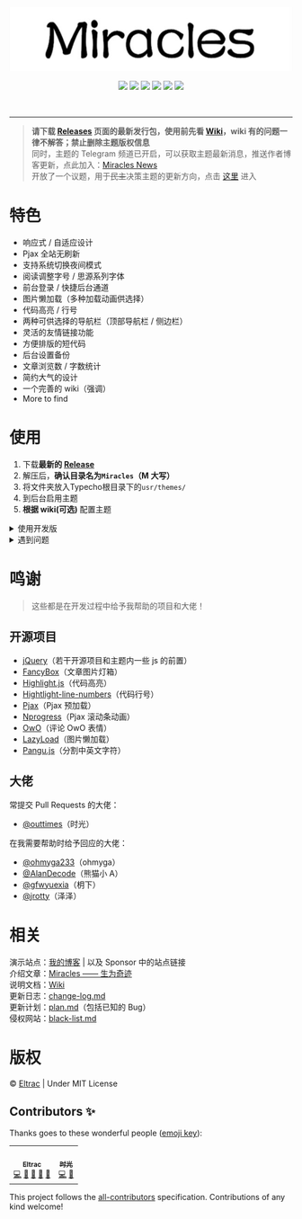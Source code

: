 <p align="center">
  <img src="banner.jpg">
</p>
<p align="center">
  <img src="https://img.shields.io/badge/build-passing-brightgreen.svg?style=flat-square">
  <img src="https://img.shields.io/badge/made%20with-%E2%9D%A4-ff69b4.svg?style=flat-square">
  <img src="https://img.shields.io/badge/license-MIT-blue.svg?style=flat-square">
  <img src="https://img.shields.io/badge/for-Typecho-blueviolet.svg?style=flat-square">
  <img src="https://img.shields.io/badge/version-1.3.2-red.svg?style=flat-square">
  <!-- ALL-CONTRIBUTORS-BADGE:START - Do not remove or modify this section -->
  <img src="https://img.shields.io/badge/all_contributors-2-orange.svg?style=flat-square">
  <!-- ALL-CONTRIBUTORS-BADGE:END -->
</p>
<br>

---

> **请下载 [Releases](https://github.com/BigCoke233/miracles/releases) 页面的最新发行包，使用前先看 [Wiki](https://github.com/BigCoke233/miracles/wiki)，wiki 有的问题一律不解答；禁止删除主题版权信息**<br>同时，主题的 Telegram 频道已开启，可以获取主题最新消息，推送作者博客更新，点此加入：[Miracles News](https://t.me/eltracer)<br>开放了一个议题，用于~~民主~~决策主题的更新方向，点击 [这里](https://github.com/BigCoke233/miracles/issues/17) 进入

# 特色
- 响应式 / 自适应设计
- Pjax 全站无刷新
- 支持系统切换夜间模式
- 阅读调整字号 / 思源系列字体
- 前台登录 / 快捷后台通道
- 图片懒加载（多种加载动画供选择）
- 代码高亮 / 行号
- 两种可供选择的导航栏（顶部导航栏 / 侧边栏）
- 灵活的友情链接功能
- 方便排版的短代码
- 后台设置备份
- 文章浏览数 / 字数统计
- 简约大气的设计
- 一个完善的 wiki（强调）
- More to find

# 使用
1. 下载**最新的 [Release](https://github.com/BigCoke233/miracles/releases)**
2. 解压后，**确认目录名为`Miracles`（M 大写）**
3. 将文件夹放入Typecho根目录下的`usr/themes/`
4. 到后台启用主题
5. **根据 wiki(可选)** 配置主题

<details><summary>使用开发版</summary><br>

直接下载仓库，或者使用 git 命令行进行克隆
```git
$ git clone https://github.com/BigCoke233/miracles
```
> 不推荐使用开发版，因为可能有不确定的不稳定因素，并且不一定有有利改动<br>如果你使用开发版出现任何问题，欢迎通过 issue 反馈，在等待回复期间请使用发行版

</details>

<details><summary>遇到问题</summary><br>

如果在使用过程中遇到了任何问题，可以先阅读本主题的[Wiki](https://github.com/BigCoke233/miracles/wiki)<br>
并进行一些简单的确认：清理浏览器缓存，更换网络环境，确保 Console 内没有提示访问不到文件等自身原因。<br>
在确认你遇到的现象确实是一个 Bug 后，请在 [Issues](https://github.com/BigCoke233/miracles/issues) 提交问题<br>
并为该问题尽可能的描述清楚，并提供一些有关信息。

</details>

# 鸣谢
> 这些都是在开发过程中给予我帮助的项目和大佬！

## 开源项目
- [jQuery](https://github.com/jquery/jquery)（若干开源项目和主题内一些 js 的前置）
- [FancyBox](https://github.com/fancyapps/fancybox)（文章图片灯箱）
- [Highlight.js](https://github.com/highlightjs/highlight.js)（代码高亮）
- [Hightlight-line-numbers](https://github.com/wcoder/highlightjs-line-numbers.js)（代码行号）
- [Pjax](https://github.com/defunkt/jquery-pjax)（Pjax 预加载）
- [Nprogress](https://github.com/rstacruz/nprogress)（Pjax 滚动条动画）
- [OwO](https://github.com/DIYgod/OwO)（评论 OwO 表情）
- [LazyLoad](https://github.com/tuupola/lazyload)（图片懒加载）
- [Pangu.js](https://github.com/vinta/pangu.js)（分割中英文字符）

## 大佬
常提交 Pull Requests 的大佬：
- [@outtimes](https://github.com/outtimes)（时光）

在我需要帮助时给予回应的大佬：
- [@ohmyga233](https://github.com/ohmyga233)（ohmyga）
- [@AlanDecode](https://github.com/AlanDecode)（熊猫小 A）
- [@gfwyuexia](https://github.com/gfwyuexia)（枂下）
- [@jrotty](https://github.com/jrotty)（泽泽）

# 相关
演示站点：[我的博客](https://guhub.cn) | 以及 Sponsor 中的站点链接  
介绍文章：[Miracles —— 生为奇迹](https://guhub.cn/p/miracles.html)  
说明文档：[Wiki](https://github.com/BigCoke233/miracles/wiki)  
更新日志：[change-log.md](docs/change-log.md)  
更新计划：[plan.md](docs/plan.md)（包括已知的 Bug）  
侵权网站：[black-list.md](docs/black-list.md)

# 版权
&copy; [Eltrac](https://github.com/BigCoke233) | Under MIT License

## Contributors ✨

Thanks goes to these wonderful people ([emoji key](https://allcontributors.org/docs/en/emoji-key)):

<!-- ALL-CONTRIBUTORS-LIST:START - Do not remove or modify this section -->
<!-- prettier-ignore-start -->
<!-- markdownlint-disable -->
<table>
  <tr>
    <td align="center"><a href="https://www.guhub.cn"><img src="https://avatars1.githubusercontent.com/u/45323514?v=4" width="100px;" alt=""/><br /><sub><b>Eltrac</b></sub></a><br /><a href="https://github.com/BigCoke233/miracles/commits?author=BigCoke233" title="Code">💻</a> <a href="#design-BigCoke233" title="Design">🎨</a> <a href="#ideas-BigCoke233" title="Ideas, Planning, & Feedback">🤔</a> <a href="#projectManagement-BigCoke233" title="Project Management">📆</a> <a href="https://github.com/BigCoke233/miracles/commits?author=BigCoke233" title="Documentation">📖</a></td>
    <td align="center"><a href="https://timewk.cn"><img src="https://avatars0.githubusercontent.com/u/8336596?v=4" width="100px;" alt=""/><br /><sub><b>时光</b></sub></a><br /><a href="https://github.com/BigCoke233/miracles/commits?author=outtimes" title="Code">💻</a> <a href="#ideas-outtimes" title="Ideas, Planning, & Feedback">🤔</a></td>
  </tr>
</table>

<!-- markdownlint-enable -->
<!-- prettier-ignore-end -->
<!-- ALL-CONTRIBUTORS-LIST:END -->

This project follows the [all-contributors](https://github.com/all-contributors/all-contributors) specification. Contributions of any kind welcome!
